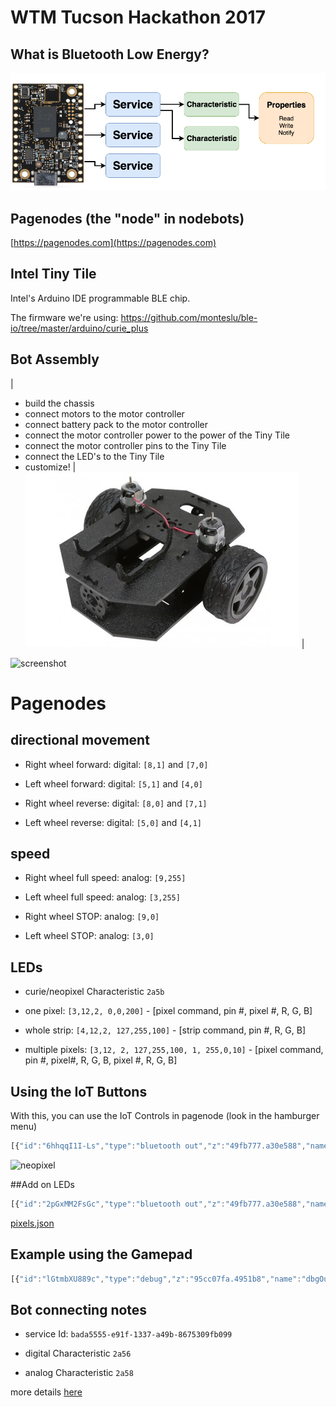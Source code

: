 # WTM Tucson Hackathon 2017

## What is Bluetooth Low Energy?

![screenshot](ble-diagram.png)


## Pagenodes (the "node" in nodebots)

[https://pagenodes.com](https://pagenodes.com)


## Intel Tiny Tile

Intel's Arduino IDE programmable BLE chip.

The firmware we're using:  https://github.com/monteslu/ble-io/tree/master/arduino/curie_plus

## Bot Assembly

|
* build the chassis
* connect motors to the motor controller
* connect battery pack to the motor controller
* connect the motor controller power to the power of the Tiny Tile
* connect the motor controller pins to the Tiny Tile
* connect the LED's to the Tiny Tile
* customize!
|
[![bot assembly](sprout_main_600px.jpg)](https://www.youtube.com/watch?v=LGfNfUv5Eqs)
|



![screenshot](wiring.png)


# Pagenodes

## directional movement

* Right wheel forward:
digital: `[8,1]` and `[7,0]`

* Left wheel forward:
digital: `[5,1]` and `[4,0]`

* Right wheel reverse:
digital: `[8,0]` and `[7,1]`

* Left wheel reverse:
digital: `[5,0]` and `[4,1]`


## speed

* Right wheel full speed:
analog: `[9,255]`

* Left wheel full speed:
analog: `[3,255]`

* Right wheel STOP:
analog: `[9,0]`

* Left wheel STOP:
analog: `[3,0]`


## LEDs

* curie/neopixel Characteristic `2a5b`

* one pixel: `[3,12,2, 0,0,200]` - [pixel command, pin #, pixel #,  R, G, B]

* whole strip: `[4,12,2, 127,255,100]` - [strip command, pin #,  R, G, B]

* multiple pixels: `[3,12, 2, 127,255,100, 1, 255,0,10]` - [pixel command, pin #, pixel#,  R, G, B, pixel #,  R, G, B]

## Using the IoT Buttons

With this, you can use the IoT Controls in pagenode (look in the hamburger menu)

```javascript
[{"id":"6hhqqI1I-Ls","type":"bluetooth out","z":"49fb777.a30e588","name":"digital","characteristicId":"2a56","bleServiceId":"bada5555-e91f-1337-a49b-8675309fb099","x":715.5,"y":286,"wires":[]},{"id":"dd6R088sIXc","type":"bluetooth out","z":"49fb777.a30e588","name":"analog","characteristicId":"2a58","bleServiceId":"bada5555-e91f-1337-a49b-8675309fb099","x":639.5,"y":473,"wires":[]},{"id":"kkgJpERfIvw","type":"iot buttons","z":"49fb777.a30e588","x":87.5,"y":180,"wires":[["vKL1gU1CZ18"]]},{"id":"vKL1gU1CZ18","type":"switch","z":"49fb777.a30e588","name":"","property":"payload","propertyType":"msg","rules":[{"t":"eq","v":"2","vt":"num"},{"t":"eq","v":"10","vt":"num"},{"t":"eq","v":"5","vt":"num"},{"t":"eq","v":"7","vt":"num"},{"t":"eq","v":"6","vt":"num"},{"t":"eq","v":"4","vt":"num"},{"t":"eq","v":"8","vt":"num"},{"t":"eq","v":"1","vt":"str"}],"checkall":"true","outputs":8,"x":149.5,"y":349,"wires":[["17AfuHvqwJM","QGG7QoVH8lo"],["qTXb5mvCQPU","qApozIfAPgs"],["17AfuHvqwJM","qApozIfAPgs"],["QGG7QoVH8lo","qTXb5mvCQPU"],["uNYP8SMzLNU"],["nkmVgTucYeA"],["nCzKIz4sCy0"],[]]},{"id":"uNYP8SMzLNU","type":"change","z":"49fb777.a30e588","name":"stop right & left","rules":[{"t":"set","p":"payload","pt":"msg","to":"[9,0,0,3,0,0]","tot":"json"}],"action":"","property":"","from":"","to":"","reg":false,"x":403.5,"y":396,"wires":[["dd6R088sIXc"]]},{"id":"nkmVgTucYeA","type":"change","z":"49fb777.a30e588","name":"med right & left","rules":[{"t":"set","p":"payload","pt":"msg","to":"[9,127,0,3,127,0]","tot":"json"}],"action":"","property":"","from":"","to":"","reg":false,"x":404.5,"y":452,"wires":[["dd6R088sIXc"]]},{"id":"nCzKIz4sCy0","type":"change","z":"49fb777.a30e588","name":"high right & left","rules":[{"t":"set","p":"payload","pt":"msg","to":"[9,255,0,3,255,0]","tot":"json"}],"action":"","property":"","from":"","to":"","reg":false,"x":423.5,"y":525,"wires":[["dd6R088sIXc"]]},{"id":"17AfuHvqwJM","type":"change","z":"49fb777.a30e588","name":"forward right","rules":[{"t":"set","p":"payload","pt":"msg","to":"[8,1,7,0]","tot":"json"}],"action":"","property":"","from":"","to":"","reg":false,"x":414.5,"y":61,"wires":[["6hhqqI1I-Ls"]]},{"id":"QGG7QoVH8lo","type":"change","z":"49fb777.a30e588","name":"forward left","rules":[{"t":"set","p":"payload","pt":"msg","to":"[5,1,4,0]","tot":"json"}],"action":"","property":"","from":"","to":"","reg":false,"x":422.5,"y":153,"wires":[["6hhqqI1I-Ls"]]},{"id":"qTXb5mvCQPU","type":"change","z":"49fb777.a30e588","name":"reverse right","rules":[{"t":"set","p":"payload","pt":"msg","to":"[8,0,7,1]","tot":"json"}],"action":"","property":"","from":"","to":"","reg":false,"x":433.5,"y":226,"wires":[["6hhqqI1I-Ls"]]},{"id":"qApozIfAPgs","type":"change","z":"49fb777.a30e588","name":"reverse left","rules":[{"t":"set","p":"payload","pt":"msg","to":"[5,0,4,1]","tot":"json"}],"action":"","property":"","from":"","to":"","reg":false,"x":434.5,"y":293,"wires":[["6hhqqI1I-Ls"]]}]
```


![neopixel](neopixel.png)

##Add on LEDs

```javascript
[{"id":"2pGxMM2FsGc","type":"bluetooth out","z":"49fb777.a30e588","name":"curie","characteristicId":"2a5b","bleServiceId":"bada5555-e91f-1337-a49b-8675309fb099","x":1257,"y":1212,"wires":[]},{"id":"aeTomPptGpo","type":"inject","z":"49fb777.a30e588","name":"red strip","topic":"","payload":"[4,12,255,0,0]","payloadType":"json","repeat":"","crontab":"","once":false,"allowDebugInput":false,"x":818,"y":1079,"wires":[["2pGxMM2FsGc"]]},{"id":"SQgYsSlZ0KA","type":"inject","z":"49fb777.a30e588","name":"black strip","topic":"","payload":"[4,12, 0,0,0]","payloadType":"json","repeat":"","crontab":"","once":false,"allowDebugInput":false,"x":793,"y":1137,"wires":[["2pGxMM2FsGc"]]},{"id":"cW911aALG6U","type":"inject","z":"49fb777.a30e588","name":"pixel 2 blue","topic":"","payload":"[3,12,2, 0,0,200]","payloadType":"json","repeat":"","crontab":"","once":false,"allowDebugInput":false,"x":810,"y":1197,"wires":[["2pGxMM2FsGc"]]},{"id":"me48DP6hmIo","type":"inject","z":"49fb777.a30e588","name":"pixel 0 - 3 first half rainbow","topic":"","payload":"[3,12,  0, 148,0,211,  1, 75,0,130,  2, 0,0,255,  3, 0,255,0 ]","payloadType":"json","repeat":"","crontab":"","once":false,"allowDebugInput":false,"x":835,"y":1259,"wires":[["2pGxMM2FsGc"]]},{"id":"pPIUgLhV-7g","type":"inject","z":"49fb777.a30e588","name":"pixel 4 - 7 second half rainbow","topic":"","payload":"[3,12,  4, 255,255,0,  5, 255,127,0,  6, 255,0,0,  7, 127,0,0 ]","payloadType":"json","repeat":"","crontab":"","once":false,"allowDebugInput":false,"x":859,"y":1321,"wires":[["2pGxMM2FsGc"]]}]
```

[pixels.json](https://gist.github.com/monteslu/e95bc1323fe16c5e937a5374744853d3)

## Example using the Gamepad

```javascript
[{"id":"lGtmbXU889c","type":"debug","z":"95cc07fa.4951b8","name":"dbgOut","active":false,"console":"false","complete":"true","x":919,"y":871,"wires":[]},{"id":"Paps6BjAe6M","type":"bluetooth out","z":"95cc07fa.4951b8","name":"digital","characteristicId":"2a56","bleServiceId":"bada5555-e91f-1337-a49b-8675309fb099","x":757,"y":920,"wires":[]},{"id":"kwAW_Ncq8z4","type":"bluetooth out","z":"95cc07fa.4951b8","name":"analog","characteristicId":"2a58","bleServiceId":"bada5555-e91f-1337-a49b-8675309fb099","x":872,"y":405,"wires":[]},{"id":"OFM4NmOZqeM","type":"gamepad","z":"95cc07fa.4951b8","name":"snes-pad","controllerId":"1","refreshInterval":"60","onlyButtonChanges":false,"roundAxes":true,"x":59.5,"y":483,"wires":[["C2H2YWIlaEQ","qQkizms85u0","a3KF79pWPAg","xfPIGd8oUUA","AZdMtjqiVlI"]]},{"id":"C2H2YWIlaEQ","type":"switch","z":"95cc07fa.4951b8","name":"swForward","property":"payload.axes[1]","propertyType":"msg","rules":[{"t":"eq","v":"-1","vt":"num"},{"t":"eq","v":"0","vt":"str"}],"checkall":"true","outputs":2,"x":219,"y":263,"wires":[["R1T6MwQBHGE","13mn7q529Ag","dTVIG26dXNI"],[]]},{"id":"R1T6MwQBHGE","type":"change","z":"95cc07fa.4951b8","name":"forward right","rules":[{"t":"set","p":"payload","pt":"msg","to":"[8,1,7,0]","tot":"json"}],"action":"","property":"","from":"","to":"","reg":false,"x":416,"y":20,"wires":[["Paps6BjAe6M"]]},{"id":"13mn7q529Ag","type":"change","z":"95cc07fa.4951b8","name":"high right & left","rules":[{"t":"set","p":"payload","pt":"msg","to":"[9,255,0,3,255,0]","tot":"json"}],"action":"","property":"","from":"","to":"","reg":false,"x":421,"y":85,"wires":[["kwAW_Ncq8z4"]]},{"id":"dTVIG26dXNI","type":"change","z":"95cc07fa.4951b8","name":"forward left","rules":[{"t":"set","p":"payload","pt":"msg","to":"[5,1,4,0]","tot":"json"}],"action":"","property":"","from":"","to":"","reg":false,"x":413,"y":52,"wires":[["Paps6BjAe6M"]]},{"id":"e5LEJCw2Yb4","type":"change","z":"95cc07fa.4951b8","name":"stop right & left","rules":[{"t":"set","p":"payload","pt":"msg","to":"[9,0,0,3,0,0]","tot":"json"}],"action":"","property":"","from":"","to":"","reg":false,"x":493,"y":209,"wires":[["kwAW_Ncq8z4"]]},{"id":"9jlU4oKLY2c","type":"change","z":"95cc07fa.4951b8","name":"reverse right","rules":[{"t":"set","p":"payload","pt":"msg","to":"[8,0,7,1]","tot":"json"}],"action":"","property":"","from":"","to":"","reg":false,"x":464,"y":300,"wires":[["Paps6BjAe6M"]]},{"id":"h973LeYamWg","type":"change","z":"95cc07fa.4951b8","name":"reverse left","rules":[{"t":"set","p":"payload","pt":"msg","to":"[5,0,4,1]","tot":"json"}],"action":"","property":"","from":"","to":"","reg":false,"x":474,"y":343,"wires":[["Paps6BjAe6M"]]},{"id":"mNp8JkfdqUs","type":"change","z":"95cc07fa.4951b8","name":"high right & left","rules":[{"t":"set","p":"payload","pt":"msg","to":"[9,255,0,3,255,0]","tot":"json"}],"action":"","property":"","from":"","to":"","reg":false,"x":470,"y":393,"wires":[[]]},{"id":"-NODcT7hC2E","type":"change","z":"95cc07fa.4951b8","name":"high right & left","rules":[{"t":"set","p":"payload","pt":"msg","to":"[9,255,0,3,255,0]","tot":"json"}],"action":"","property":"","from":"","to":"","reg":false,"x":480,"y":760,"wires":[["kwAW_Ncq8z4"]]},{"id":"kPswA027SEk","type":"change","z":"95cc07fa.4951b8","name":"forward left","rules":[{"t":"set","p":"payload","pt":"msg","to":"[5,1,4,0]","tot":"json"}],"action":"","property":"","from":"","to":"","reg":false,"x":474,"y":829,"wires":[["Paps6BjAe6M"]]},{"id":"KwRFl-oLn28","type":"change","z":"95cc07fa.4951b8","name":"reverse left","rules":[{"t":"set","p":"payload","pt":"msg","to":"[5,0,4,1]","tot":"json"}],"action":"","property":"","from":"","to":"","reg":false,"x":471,"y":625,"wires":[["Paps6BjAe6M"]]},{"id":"U50V66ZjV6o","type":"change","z":"95cc07fa.4951b8","name":"forward right","rules":[{"t":"set","p":"payload","pt":"msg","to":"[8,1,7,0]","tot":"json"}],"action":"","property":"","from":"","to":"","reg":false,"x":473,"y":658,"wires":[["Paps6BjAe6M"]]},{"id":"O_sx2TNINz4","type":"change","z":"95cc07fa.4951b8","name":"reverse right","rules":[{"t":"set","p":"payload","pt":"msg","to":"[8,0,7,1]","tot":"json"}],"action":"","property":"","from":"","to":"","reg":false,"x":477,"y":863,"wires":[["Paps6BjAe6M"]]},{"id":"qQkizms85u0","type":"function","z":"95cc07fa.4951b8","name":"fnStop","func":"var axes = msg.payload.axes;\nvar [x, y, z] = axes;\nvar ret;\nif(x==0 && y==0 && z==0) {\n    ret = msg;\n} \nreturn ret;","outputs":1,"noerr":0,"x":217,"y":410,"wires":[["e5LEJCw2Yb4","lGtmbXU889c"]]},{"id":"a3KF79pWPAg","type":"switch","z":"95cc07fa.4951b8","name":"swTurnRight","property":"payload.axes[0]","propertyType":"msg","rules":[{"t":"eq","v":"-1","vt":"str"}],"checkall":"true","outputs":1,"x":213,"y":622,"wires":[["-NODcT7hC2E","KwRFl-oLn28","U50V66ZjV6o"]]},{"id":"xfPIGd8oUUA","type":"switch","z":"95cc07fa.4951b8","name":"swTurnLeft","property":"payload.axes[0]","propertyType":"msg","rules":[{"t":"eq","v":"1","vt":"str"}],"checkall":"true","outputs":1,"x":211,"y":828,"wires":[["-NODcT7hC2E","kPswA027SEk","O_sx2TNINz4"]]},{"id":"AZdMtjqiVlI","type":"switch","z":"95cc07fa.4951b8","name":"swReverse","property":"payload.axes[1]","propertyType":"msg","rules":[{"t":"eq","v":"1","vt":"num"}],"checkall":"true","outputs":1,"x":209,"y":959,"wires":[["3Br3hggj0_Q","RY8Tt9Y5SnE","cd_PG-9i-tg"]]},{"id":"cd_PG-9i-tg","type":"change","z":"95cc07fa.4951b8","name":"reverse right","rules":[{"t":"set","p":"payload","pt":"msg","to":"[8,0,7,1]","tot":"json"}],"action":"","property":"","from":"","to":"","reg":false,"x":487,"y":1088,"wires":[["Paps6BjAe6M"]]},{"id":"RY8Tt9Y5SnE","type":"change","z":"95cc07fa.4951b8","name":"reverse left","rules":[{"t":"set","p":"payload","pt":"msg","to":"[5,0,4,1]","tot":"json"}],"action":"","property":"","from":"","to":"","reg":false,"x":479,"y":1047,"wires":[["Paps6BjAe6M"]]},{"id":"3Br3hggj0_Q","type":"change","z":"95cc07fa.4951b8","name":"high right & left","rules":[{"t":"set","p":"payload","pt":"msg","to":"[9,255,0,3,255,0]","tot":"json"}],"action":"","property":"","from":"","to":"","reg":false,"x":481,"y":1000,"wires":[["kwAW_Ncq8z4"]]}]
```


## Bot connecting notes

* service Id: `bada5555-e91f-1337-a49b-8675309fb099`

* digital Characteristic `2a56`

* analog Characteristic `2a58`

more details [here](https://github.com/monteslu/ble-io/blob/master/service.md)

